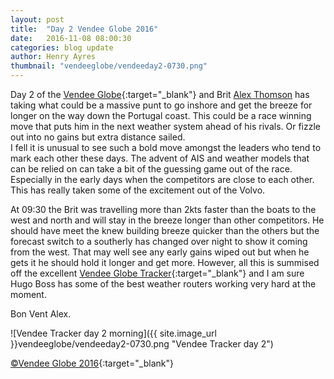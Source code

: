 ```yaml
---
layout: post
title:  "Day 2 Vendee Globe 2016"
date:   2016-11-08 08:00:30
categories: blog update
author: Henry Ayres
thumbnail: "vendeeglobe/vendeeday2-0730.png"
---
```


Day 2 of the [Vendee Globe](http://www.vendeeglobe.org/en){:target="_blank"} and Brit [Alex Thomson](http://www.alexthomsonracing.com/) has taking what could be a massive punt to 
go inshore and get the breeze for longer on the way down the Portugal coast.
This could be a race winning move that puts him in the next weather system ahead of his rivals.  Or fizzle out into no gains but extra distance sailed.  
I fell it is unusual to see such a bold move amongst the leaders who tend to mark each other these days. The advent of AIS and weather models that can be relied on can take a bit of the guessing game out of the race.  Especially in the early days when the competitors are close to each other.
This has really taken some of the excitement out of the Volvo.

At 09:30 the Brit was travelling more than 2kts faster than the boats to the west and north and will stay in the breeze longer than other competitors.  He should have meet the knew building breeze quicker than the others but the forecast switch to a southerly 
has changed over night to show it coming from the west.  That may well see any early gains wiped out but when he gets it he should  hold it longer and get more.  However, all this is summised off the excellent [Vendee Globe Tracker](http://tracking2016.vendeeglobe.org/hp5ip0/){:target="_blank"} 
and I am sure Hugo Boss has some of the best weather routers working very hard at the moment.

Bon Vent Alex.

![Vendee Tracker day 2 morning]({{ site.image_url }}vendeeglobe/vendeeday2-0730.png "Vendee Tracker day 2")

[&copy;Vendee Globe 2016](http://tracking2016.vendeeglobe.org/hp5ip0/){:target="_blank"}